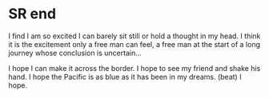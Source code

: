 # SR end

I find I am so excited I can barely sit still or hold a thought in my head. I think it is the excitement only a free man can feel, a free man at the start of a long journey whose conclusion is uncertain... 

I hope I can make it across the border. I hope to see my friend and shake his hand. I hope the Pacific is as blue as it has been in my dreams. (beat) I hope.

